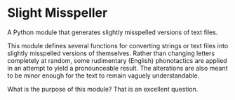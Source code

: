 # Slight Misspeller

A Python module that generates slightly misspelled versions of text files.

This module defines several functions for converting strings or text files into slightly misspelled versions of themselves. Rather than changing letters completely at random, some rudimentary (English) phonotactics are applied in an attempt to yield a pronounceable result. The alterations are also meant to be minor enough for the text to remain vaguely understandable.

What is the purpose of this module? That is an excellent question.
